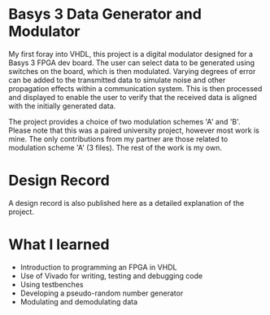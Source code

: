 # Basys 3 Data Generator and Modulator
My first foray into VHDL, this project is a digital modulator designed for a Basys 3 FPGA dev board. The user can select data to be generated using switches on the board, which is then modulated. Varying degrees of error can be added to the transmitted data to simulate noise and other propagation effects within a communication system. This is then processed and displayed to enable the user to verify that the received data is aligned with the initially generated data.

The project provides a choice of two modulation schemes 'A' and 'B'.
Please note that this was a paired university project, however most work is mine. The only contributions from my partner are those related to modulation scheme 'A' (3 files). The rest of the work is my own.

# Design Record
A design record is also published here as a detailed explanation of the project.

# What I learned
- Introduction to programming an FPGA in VHDL
- Use of Vivado for writing, testing and debugging code
- Using testbenches
- Developing a pseudo-random number generator
- Modulating and demodulating data
